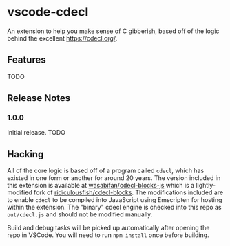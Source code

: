 # vscode-cdecl

An extension to help you make sense of C gibberish, based off of the logic behind the excellent https://cdecl.org/.

## Features

TODO

## Release Notes

### 1.0.0

Initial release. TODO

## Hacking

All of the core logic is based off of a program called `cdecl`, which has existed in one form or another for around 20 years. The version included in this extension is available at [wasabifan/cdecl-blocks-js](https://github.com/WasabiFan/cdecl-blocks-js) which is a lightly-modified fork of [ridiculousfish/cdecl-blocks](https://github.com/ridiculousfish/cdecl-blocks). The modifications included are to enable `cdecl` to be compiled into JavaScript using Emscripten for hosting within the extension. The "binary" cdecl engine is checked into this repo as `out/cdecl.js` and should not be modified manually.

Build and debug tasks will be picked up automatically after opening the repo in VSCode. You will need to run `npm install` once before building.
